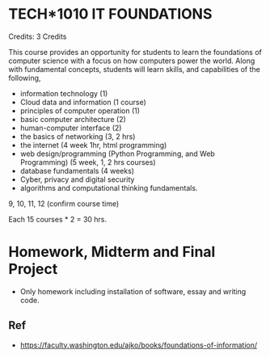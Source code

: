 # TECH*1010 IT FOUNDATIONS

Credits: 3 Credits

This course provides an opportunity for students to learn the foundations of computer science with a focus on how computers power the world. Along with fundamental concepts, students will learn skills, and capabilities of the following,

* information technology (1)
* Cloud data and information (1 course)
* principles of computer operation (1)
* basic computer architecture (2)
* human-computer interface (2)
* the basics of networking (3, 2 hrs)
* the internet (4 week 1hr, html programming)
* web design/programming (Python Programming, and Web Programming) (5 week, 1, 2 hrs courses)
* database fundamentals (4 weeks)
* Cyber, privacy and digital security
* algorithms and computational thinking fundamentals.

9, 10, 11, 12 (confirm course time)

Each 15 courses * 2 = 30 hrs.

# Homework, Midterm and Final Project

* Only homework including installation of software, essay and writing code.

## Ref

- https://faculty.washington.edu/ajko/books/foundations-of-information/